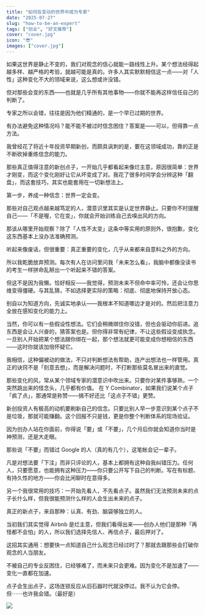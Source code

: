 ```yaml
---
title: "如何在变动的世界中成为专家"
date: "2025-07-27"
slug: "how-to-be-an-expert"
tags: ["创业", "好文推荐"]
cover: "cover.jpg"
icon: "😎"
images: ["cover.jpg"]
---
```

如果这世界是静止不变的，我们对观念的信心就能一路线性上升。某个想法经得起越多样、越严格的考验，就越可能是真的。许多人其实默默相信这一点——对「人性」这种变化不大的领域来说，这么想或许没错。



但对那些会变的东西——也就是几乎所有其他事物——你就不能再这样信任自己的判断了。



专家之所以会错，往往是因为他们精通的，是一个早已过期的世界。



有办法避免这种情况吗？能不能不被过时信念困住？答案是——可以，但得靠一点方法。



我曾经花了将近十年投资早期新创，而颇具讽刺的是，要在这领域成功，靠的正是不断砍掉重练信念的能力。



那些真正值得注意的新创点子，一开始几乎都看起来像烂主意，原因很简单：世界才刚变，而这个变化刚好让它从坏变成了对。我花了很多时间学会分辨这种「翻盘」，而这套技巧，其实也能套用在一切新想法上。



第一步，养成一种信念：世界一定会变。



那些对自己观点越来越笃定的人，潜意识里其实是认定世界静止。只要你不时提醒自己——「不是喔，它在变」，你就会开始训练自己去嗅出风的方向。



那该从哪里开始观察？除了「人性不太变」这条中等实用的原则外，很抱歉，变化这东西基本上没办法准确预测。



听起来像废话，但很重要：真正重要的变化，几乎从来都来自意料之外的方向。



所以我乾脆放弃预测。每次有人在访问里问我「未来怎么看」，我脑中都像没读书的考生一样拼命乱掰出一个听起来不错的答案。



但这不是因为我懒。恰好相反——我觉得，预测未来不但命中率可怜，还会让你思维变得僵硬。与其乱猜，不如选择更实际的策略：彻底、彻底地保持开放心态。



别自以为知道方向，先诚实地承认——我根本不知道哪边才是对的。然后把注意力全放在感知变化的能力上。



当然，你可以有一些假设性想法。它们会稍微绑住你没错，但也会驱动你前进。追东西是会让人兴奋的，猜答案也是。但你得非常有纪律，不让这些假设变成执念。
一旦别人开始把某个想法跟你绑在一起，那个想法就更可能变成你想相信的东西——这时你就该加倍怀疑它。



我相信，这种偏被动的做法，不只对判断想法有帮助，连产出想法也一样管用。真正的诀窍不是「刻意去想」，而是解决问题时，不打断那些莫名冒出来的直觉。



那些变化的风，常从某个领域专家的潜意识中吹出来。只要你对某件事够熟，一个突然跳出来的怪念头，几乎都有价值。
在 Y Combinator，如果我们说某个点子「疯了点」，那通常是称赞——搞不好还比「这点子不错」更赞。



新创投资人有极高的动机要刷新自己的信念。只要比别人早一步意识到某个点子不是垃圾，那就可能赚翻。这个回报不只是钱，更是你整个判断体系的现场验证。



因为创办人站在你面前，你得说「要」或「不要」，几个月后你就会知道你当时是神预测，还是大走眼。



那些说「不要」而错过 Google 的人（真的有几个），这笔帐会记一辈子。



凡是对想法要「下注」而非只评论的人，基本上都拥有这种自我纠错压力。任何人，只要愿意，也能拥有这种压力——你只要公开写下自己的判断。写在有标题、有持久性的地方——你会比闲聊时在意得多。



另一个我很常用的技巧：一开始先看人，不先看点子。虽然我们无法预测未来的点子长什么样，但我很能预测什么样的人会生出未来的点子。



真正的新点子，来自那种：认真、有劲、脑袋够独立的人。



当初我们其实觉得 Airbnb 是烂主意，但我们看得出来——创办人他们是那种「再怪都不会怕」的人，所以我们选择先信人、再信点子，最后押对了。



这招其实通用：想要快一点知道自己什么观念已经过时了？那就去跟那些会打破你观念的人当朋友。



不被自己的专业反困住，已经够难了，而未来只会更难。因为变化不是加速了——变化一直都在加速。



点子会生出点子，这场连锁反应从旧石器时代就没停过。我不认为它会停。
但⋯⋯也许我会错。（最好是）




![](https://prod-files-secure.s3.us-west-2.amazonaws.com/112d0858-5090-4d34-a606-b75eb8d65fd2/46476355-9cf3-4e99-9b7a-3531bc426380/1000202064.png?X-Amz-Algorithm=AWS4-HMAC-SHA256&X-Amz-Content-Sha256=UNSIGNED-PAYLOAD&X-Amz-Credential=ASIAZI2LB4664YVVRGF2%2F20251022%2Fus-west-2%2Fs3%2Faws4_request&X-Amz-Date=20251022T211055Z&X-Amz-Expires=3600&X-Amz-Security-Token=IQoJb3JpZ2luX2VjEH0aCXVzLXdlc3QtMiJHMEUCIE2w37U0t72jELXTRo%2Fw73g6c8Q2S1ApJu%2FmovNOYaKMAiEAwPNeFddDChdx8gEj%2BcvTF53OOuwdJu5y5A4K57vkaZ8q%2FwMINRAAGgw2Mzc0MjMxODM4MDUiDBEgjB%2FmuLR4aJOTCircA63qFkAqf4Gk4V8OUbChgPQqZ1uRfh5rq22sjCVzKjt1nWR%2BP32Z329NLtja2GsOLCTcG2v3fYgxOXEe3SEBrTNvO247jWerZCEeXuDKl%2B%2F98QHUhFTLiqGfgzVWPtylo03ywzylceo8hmHWBe9ilnPM0hKZOzgjc%2B1wl2g63HKserSss4x7qTUi%2F4Tp4DlmWwXfBT9zoHmCKnpgBDqHdlLqMTzFZvie1%2BSwi1YjZQYQEhkNLjdmRcUW84Q%2B9nmyFOtbEuYLkrx6zkNynaag68Onko%2FCkkp02dGefBlo1VeIaDZx2R%2F6SSF6Txvr1J%2BESgxTx%2FCM5vqUjBbQkddVgiPyufTWSFpr82P%2FBtD1snT%2F6NhFt7%2BYgnnGMN8C8pMp2OP9spIFmE7gwSavWT8HN38T%2BZS0QCnD3CJzcAGh3rOGcJln0r5imeENDN4hO8L0iKRyWYhy37%2BgckuocmCVzQ5USFSfixSfHoEbfnT4o7ApLhh5Yqj%2Bd7dqpxOi4SxVlAKILxZ8Xfq7EnDw3uG3WS83XMyEB%2FmFXoUBmYtGpIAKn72Y%2BoxFZW2i7fruo2MyzEYIV4Jh9JysUrZhhwgMFHiGXr%2FXZm3vPJukEztpdRm7vspf0s7sLOiRnN1aMNT55McGOqUBFFmzrMvse3h%2BjeqJcuqWK0XwNF2j4cOQ1N8F7jRDwVL%2BXBUw2T6zwyEI%2FyZJoW9Hp%2FuGKBNrnUbkPNrbHAlq13eqFBr3dWizvyIPv%2F2gVikJNMmhLWCdw7oxHOgLEyAK3KdzTzvMZUMvvKrlszETffOPxdimTugANqUqN4ECLRpz%2F5M2ISfkOPTBvXM3f42t7052Q2kdA1mO%2BqNeHYV2pNs0emmg&X-Amz-Signature=f250f233a64143d13e82ce84fda1e0f58277aa7c0df3b8e991a4f214715a5394&X-Amz-SignedHeaders=host&x-amz-checksum-mode=ENABLED&x-id=GetObject)

